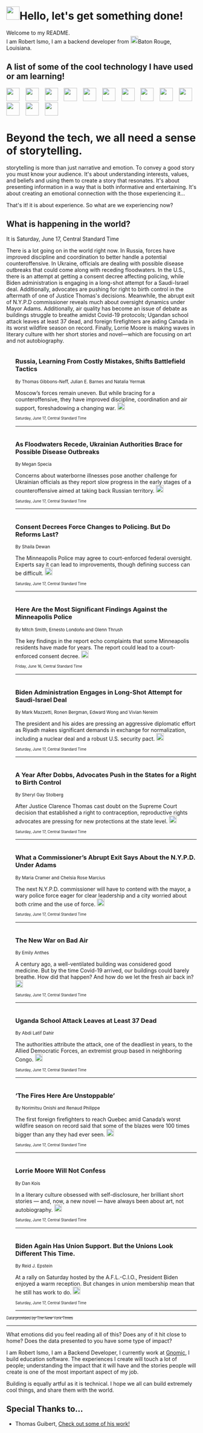 <h1><img src="https://emojis.slackmojis.com/emojis/images/1643514375/3493/hot-coffee.gif?1643514375" width="35"/>Hello, let's get something done!</h1>

<p>Welcome to my README.<br/>
I am Robert Ismo, I am a backend developer from <img src="https://emojis.slackmojis.com/emojis/images/1638395689/50435/moulin_rouge.png?1638395689" width="20"/>Baton Rouge, Louisiana.</p>
<h2>A list of some of the cool technology I have used or am learning!</h2>
<p>
<img src="https://emojis.slackmojis.com/emojis/images/1643516091/21142/meow_bongotap.gif?1643516091" width="35" alt="">
<img src="https://img.shields.io/badge/Favorite%20Frontend%20Framework-SvelteKit-f83903" alt="">
<img src="https://img.shields.io/badge/Second%20Favorite-Vue-40b581" alt="">
<img src="https://img.shields.io/badge/Most%20Used%20Runtime-Nodejs-78b061" alt="">
<img src="https://emojis.slackmojis.com/emojis/images/1643517416/34482/fire.gif?1643517416" width="35" alt="">
<img src="https://img.shields.io/badge/Javascript%20But%20Better-Typescript-0078ca" alt="">
<img src="https://img.shields.io/badge/Favorite%20Language-Elixir-3e244d" alt="">
<img src="https://img.shields.io/badge/Containerize%20Everything-Docker-6ac9ef" alt="">
<img src="https://emojis.slackmojis.com/emojis/images/1643514596/5999/meow_party.gif?1643514596" width="35" alt="">
<img src="https://img.shields.io/badge/API%20Love%20Language-Graphql-de32a5" alt="">
<img src="https://img.shields.io/badge/Our%20Favorite%20Version%20Controller-Git-e94f33" alt="">
<img src="https://img.shields.io/badge/Favorite%20Database-Redis-d42d1d" alt="">
<img src="https://emojis.slackmojis.com/emojis/images/1643514559/5584/deployparrot.gif?1643514559" width="35" alt="">
<img src="https://img.shields.io/badge/Container%20Interstate-RabbitMQ-f66200" alt="">
<img src="https://img.shields.io/badge/Gotta%20Learn-Kubernetes-316adf" alt="">
<img src="https://img.shields.io/badge/Really%20Mature%20Now-WASM-654fef" alt="">
<img src="https://emojis.slackmojis.com/emojis/images/1666642497/61942/dance_vibe.gif?1666642497" width="35" alt="">
<img src="https://img.shields.io/badge/For%20My%20M1-ARM64-657d96" alt="">
<img src="https://img.shields.io/badge/Loving%20This%20So%20Much-TailwindCSS-17bcb5" alt="">
<img src="https://img.shields.io/badge/Cool%20Build%20Tool-Vite-f9cb24" alt="">
<img src="https://emojis.slackmojis.com/emojis/images/1669231376/62819/working-on-it.gif?1669231376" width="35" alt="">
<img src="https://img.shields.io/badge/Fun%20and%20Easy%20Database-MongoDB-5f8c49" alt="">
<img src="https://img.shields.io/badge/JS%20Life%20Support-NPM-c73737" alt="">
<img src="https://img.shields.io/badge/I%20Liked%20It-DynamoDB-0073b9" alt="">
<img src="https://emojis.slackmojis.com/emojis/images/1643514045/46/question.gif?1643514045" width="35" alt="">
<img src="https://img.shields.io/badge/cool-React-60d6f9" alt="">
<img src="https://img.shields.io/badge/Future%20Big%20Project-Lambda-f37e00" alt="">
<img src="https://img.shields.io/badge/NPM%20But%20Better-PNPM-f1aa07" alt="">
<img src="https://emojis.slackmojis.com/emojis/images/1643514943/9662/fbwow.gif?1643514943" width="35" alt="">
<img src="https://img.shields.io/badge/First%20Language-C-662079" alt="">
<img src="https://img.shields.io/badge/Where%20I%20Deploy%20Frontend-Vercel-000000" alt="">
<img src="https://img.shields.io/badge/Who%20Does%20not%20Want%20an%20App-Swift-f9492a" alt="">
<img src="https://emojis.slackmojis.com/emojis/images/1643514058/151/javascript.png?1643514058" width="35" alt="">
<img src="https://img.shields.io/badge/cool-Python-fbd542" alt="">
<img src="https://img.shields.io/badge/Favorite%20Something-Stripe-656cdc" alt="">
<img src="https://img.shields.io/badge/Of%20Course-HTML5-ed6327" alt="">
<img src="https://emojis.slackmojis.com/emojis/images/1660415405/60731/bomb.gif?1660415405" width="35" alt="">
<img src="https://img.shields.io/badge/hate-CSS-2964ec" alt="">
<img src="https://img.shields.io/badge/Learning-CircleCI-141215" alt="">
<img src="https://img.shields.io/badge/Learning-Rust-fbbb3b" alt="">
<img src="https://emojis.slackmojis.com/emojis/images/1660415397/60712/writing-hand.gif?1660415397" width="35" alt="">
<img src="https://img.shields.io/badge/Dev%20Browser%20of%20Choice-Firefox-cc4e26" alt="">
<img src="https://img.shields.io/badge/Recoverying%20From%20Windows-UNIX-1781e3" alt="">
<img src="https://img.shields.io/badge/LOVE-LogSeq-90c1c2" alt="">
<img src="https://emojis.slackmojis.com/emojis/images/1643514066/223/kirby.gif?1643514066" width="35" alt="">
<img src="https://img.shields.io/badge/Daily%20Driver-MacOS-e6e6e8" alt="">
<img src="https://img.shields.io/badge/Git%20Server-Github-000000" alt="">
<img src="https://img.shields.io/badge/enjoyable-EC2-f17428" alt="">
<img src="https://emojis.slackmojis.com/emojis/images/1643514239/2069/excited.gif?1643514239" width="35" alt="">
</p>
<h1>Beyond the tech, we all need a sense of storytelling.</h1>
<p>storytelling is more than just narrative and emotion. To convey a good story you must know your audience. It's about understanding interests, values, and beliefs and using them to create a story that resonates. It's about presenting information in a way that is both informative and entertaining. It's about creating an emotional connection with the those experiencing it...</p>
<p>That's it! it is about experience. So what are we experiencing now?</p>
<h2>What is happening in the world?</h2>
<p>It is Saturday, June 17, Central Standard Time</p>
<p>
There is a lot going on in the world right now. In Russia, forces have improved discipline and coordination to better handle a potential counteroffensive. In Ukraine, officials are dealing with possible disease outbreaks that could come along with receding floodwaters. In the U.S., there is an attempt at getting a consent decree affecting policing, while Biden administration is engaging in a long-shot attempt for a Saudi-Israel deal. Additionally, advocates are pushing for right to birth control in the aftermath of one of Justice Thomas&#39;s decisions. Meanwhile, the abrupt exit of N.Y.P.D commissioner reveals much about oversight dynamics under Mayor Adams. Additionally, air quality has become an issue of debate as buildings struggle to breathe amidst Covid-19 protocols; Ugandan school attack leaves at least 37 dead, and foreign firefighters are aiding Canada in its worst wildfire season on record. Finally, Lorrie Moore is making waves in literary culture with her short stories and novel—which are focusing on art and not autobiography.</p>
<ol>
<img src="https://img.shields.io/badge/-world-blue" alt="">
<h3>Russia, Learning From Costly Mistakes, Shifts Battlefield Tactics</h3>
<sub>By Thomas Gibbons-Neff, Julian E. Barnes and Natalia Yermak</sub>
<p>Moscow’s forces remain uneven. But while bracing for a counteroffensive, they have improved discipline, coordination and air support, foreshadowing a changing war.  <a href="https://nyti.ms/3PifRdJ"><img src="https://developer.nytimes.com/files/poweredby_nytimes_30b.png?v=1583354208352" height="20"></a></p>
<sub><sub>Saturday, June 17, Central Standard Time</sub></sub>
<hr/>
<img src="https://img.shields.io/badge/-world-blue" alt="">
<h3>As Floodwaters Recede, Ukrainian Authorities Brace for Possible Disease Outbreaks</h3>
<sub>By Megan Specia</sub>
<p>Concerns about waterborne illnesses pose another challenge for Ukrainian officials as they report slow progress in the early stages of a counteroffensive aimed at taking back Russian territory.  <a href="https://nyti.ms/3NxllQs"><img src="https://developer.nytimes.com/files/poweredby_nytimes_30b.png?v=1583354208352" height="20"></a></p>
<sub><sub>Saturday, June 17, Central Standard Time</sub></sub>
<hr/>
<img src="https://img.shields.io/badge/-us-blue" alt="">
<h3>Consent Decrees Force Changes to Policing. But Do Reforms Last?</h3>
<sub>By Shaila Dewan</sub>
<p>The Minneapolis Police may agree to court-enforced federal oversight. Experts say it can lead to improvements, though defining success can be difficult.  <a href="https://nyti.ms/3PcX2sg"><img src="https://developer.nytimes.com/files/poweredby_nytimes_30b.png?v=1583354208352" height="20"></a></p>
<sub><sub>Saturday, June 17, Central Standard Time</sub></sub>
<hr/>
<img src="https://img.shields.io/badge/-us-blue" alt="">
<h3>Here Are the Most Significant Findings Against the Minneapolis Police</h3>
<sub>By Mitch Smith, Ernesto Londoño and Glenn Thrush</sub>
<p>The key findings in the report echo complaints that some Minneapolis residents have made for years. The report could lead to a court-enforced consent decree.  <a href="https://nyti.ms/3Ji2l60"><img src="https://developer.nytimes.com/files/poweredby_nytimes_30b.png?v=1583354208352" height="20"></a></p>
<sub><sub>Friday, June 16, Central Standard Time</sub></sub>
<hr/>
<img src="https://img.shields.io/badge/-us-blue" alt="">
<h3>Biden Administration Engages in Long-Shot Attempt for Saudi-Israel Deal</h3>
<sub>By Mark Mazzetti, Ronen Bergman, Edward Wong and Vivian Nereim</sub>
<p>The president and his aides are pressing an aggressive diplomatic effort as Riyadh makes significant demands in exchange for normalization, including a nuclear deal and a robust U.S. security pact.  <a href="https://nyti.ms/42J8uPy"><img src="https://developer.nytimes.com/files/poweredby_nytimes_30b.png?v=1583354208352" height="20"></a></p>
<sub><sub>Saturday, June 17, Central Standard Time</sub></sub>
<hr/>
<img src="https://img.shields.io/badge/-us-blue" alt="">
<h3>A Year After Dobbs, Advocates Push in the States for a Right to Birth Control</h3>
<sub>By Sheryl Gay Stolberg</sub>
<p>After Justice Clarence Thomas cast doubt on the Supreme Court decision that established a right to contraception, reproductive rights advocates are pressing for new protections at the state level.  <a href="https://nyti.ms/42LVdFT"><img src="https://developer.nytimes.com/files/poweredby_nytimes_30b.png?v=1583354208352" height="20"></a></p>
<sub><sub>Saturday, June 17, Central Standard Time</sub></sub>
<hr/>
<img src="https://img.shields.io/badge/-nyregion-blue" alt="">
<h3>What a Commissioner’s Abrupt Exit Says About the N.Y.P.D. Under Adams</h3>
<sub>By Maria Cramer and Chelsia Rose Marcius</sub>
<p>The next N.Y.P.D. commissioner will have to contend with the mayor, a wary police force eager for clear leadership and a city worried about both crime and the use of force.  <a href="https://nyti.ms/3NeGgWV"><img src="https://developer.nytimes.com/files/poweredby_nytimes_30b.png?v=1583354208352" height="20"></a></p>
<sub><sub>Saturday, June 17, Central Standard Time</sub></sub>
<hr/>
<img src="https://img.shields.io/badge/-health-blue" alt="">
<h3>The New War on Bad Air</h3>
<sub>By Emily Anthes</sub>
<p>A century ago, a well-ventilated building was considered good medicine. But by the time Covid-19 arrived, our buildings could barely breathe. How did that happen? And how do we let the fresh air back in?  <a href="https://nyti.ms/43KVVVc"><img src="https://developer.nytimes.com/files/poweredby_nytimes_30b.png?v=1583354208352" height="20"></a></p>
<sub><sub>Saturday, June 17, Central Standard Time</sub></sub>
<hr/>
<img src="https://img.shields.io/badge/-world-blue" alt="">
<h3>Uganda School Attack Leaves at Least 37 Dead</h3>
<sub>By Abdi Latif Dahir</sub>
<p>The authorities attribute the attack, one of the deadliest in years, to the Allied Democratic Forces, an extremist group based in neighboring Congo.  <a href="https://nyti.ms/3CBhco8"><img src="https://developer.nytimes.com/files/poweredby_nytimes_30b.png?v=1583354208352" height="20"></a></p>
<sub><sub>Saturday, June 17, Central Standard Time</sub></sub>
<hr/>
<img src="https://img.shields.io/badge/-world-blue" alt="">
<h3>‘The Fires Here Are Unstoppable’</h3>
<sub>By Norimitsu Onishi and Renaud Philippe</sub>
<p>The first foreign firefighters to reach Quebec amid Canada’s worst wildfire season on record said that some of the blazes were 100 times bigger than any they had ever seen.  <a href="https://nyti.ms/42N2vt5"><img src="https://developer.nytimes.com/files/poweredby_nytimes_30b.png?v=1583354208352" height="20"></a></p>
<sub><sub>Saturday, June 17, Central Standard Time</sub></sub>
<hr/>
<img src="https://img.shields.io/badge/-magazine-blue" alt="">
<h3>Lorrie Moore Will Not Confess</h3>
<sub>By Dan Kois</sub>
<p>In a literary culture obsessed with self-disclosure, her brilliant short stories — and, now, a new novel — have always been about art, not autobiography.  <a href="https://nyti.ms/466GcBl"><img src="https://developer.nytimes.com/files/poweredby_nytimes_30b.png?v=1583354208352" height="20"></a></p>
<sub><sub>Saturday, June 17, Central Standard Time</sub></sub>
<hr/>
<img src="https://img.shields.io/badge/-us-blue" alt="">
<h3>Biden Again Has Union Support. But the Unions Look Different This Time.</h3>
<sub>By Reid J. Epstein</sub>
<p>At a rally on Saturday hosted by the A.F.L.-C.I.O., President Biden enjoyed a warm reception. But changes in union membership mean that he still has work to do.  <a href="https://nyti.ms/3PgMIzm"><img src="https://developer.nytimes.com/files/poweredby_nytimes_30b.png?v=1583354208352" height="20"></a></p>
<sub><sub>Saturday, June 17, Central Standard Time</sub></sub>
<hr/>
</ol>
<a href="https://developer.nytimes.com"><sub><sub>Data provided by The New York Times</sub></sub></a>
<hr/>
<p>What emotions did you feel reading all of this? Does any of it hit close to home? Does the data presented to you have some type of impact?</p>
<p>I am Robert Ismo, I am a Backend Developer, I currently work at <a href="https://gnomic.education/">Gnomic</a>, I build education software. The experiences I create will touch a lot of people; understanding the impact that it will have and the stories people will create is one of the most important aspect of my job.</p>
<p>Building is equally artful as it is technical. I hope we all can build extremely cool things, and share them with the world.</p>
<h2>Special Thanks to...</h2>
<ul>
<li>Thomas Guibert, <a href="https://github.com/thmsgbrt/thmsgbrt">Check out some of his work!</a></li>
</ul>